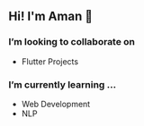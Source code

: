 ## Hi! I'm Aman 👋

### I’m looking to collaborate on 
- Flutter Projects

### I’m currently learning ...
- Web Development 
- NLP
